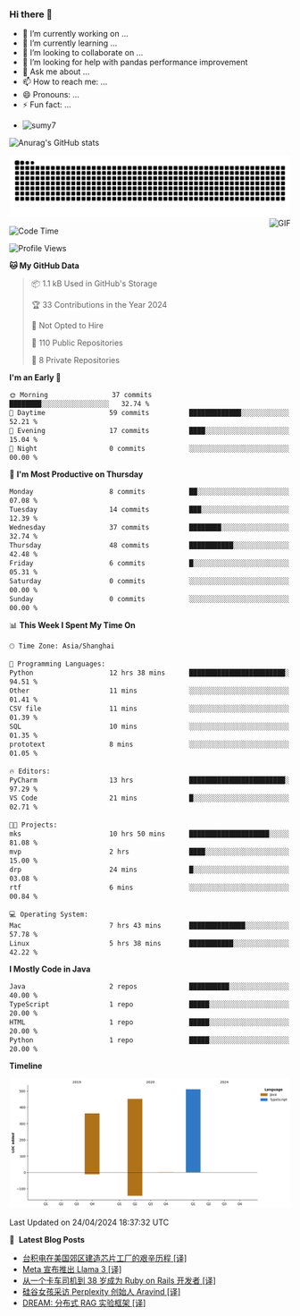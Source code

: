 ### Hi there 👋
<!--
**alloevil/alloevil** is a ✨ _special_ ✨ repository because its `README.md` (this file) appears on your GitHub profile.

Here are some ideas to get you started:

- 🔭 I’m currently working on ...
- 🌱 I’m currently learning ...
- 👯 I’m looking to collaborate on ...
- 🤔 I’m looking for help with ...
- 💬 Ask me about ...
- 📫 How to reach me: ...
- 😄 Pronouns: ...
- ⚡ Fun fact: ...
-->

- 🔭 I’m currently working on ...
- 🌱 I’m currently learning ...
- 👯 I’m looking to collaborate on ...
- 🤔 I’m looking for help with pandas performance improvement
- 💬 Ask me about ...
- 📫 How to reach me: ...
- 😄 Pronouns: ...
- ⚡ Fun fact: ...
  
+ ![sumy7](https://komarev.com/ghpvc/?username=alloevil)

![Anurag's GitHub stats](https://github-readme-stats.vercel.app/api?username=alloevil&show_icons=true&bg_color=00000000)

<picture align="center">
  <source media="(prefers-color-scheme: dark)" srcset="https://github.com/alloevil/alloevil/blob/output/github-contribution-grid-snake.svg">
  <source media="(prefers-color-scheme: dark)" srcset="https://github.com/alloevil/alloevil/blob/output/github-contribution-grid-snake.svg">
  <img alt="github contribution grid snake animation" src="https://github.com/alloevil/alloevil/blob/output/github-contribution-grid-snake.svg">
</picture>

<img align="right" alt="GIF" src="https://raw.githubusercontent.com/JoeyBling/JoeyBling/master/pic/pusheencode.gif" />

<!--START_SECTION:waka-->
![Code Time](http://img.shields.io/badge/Code%20Time-2%2C201%20hrs%2021%20mins-blue)

![Profile Views](http://img.shields.io/badge/Profile%20Views-0-blue)

**🐱 My GitHub Data** 

> 📦 1.1 kB Used in GitHub's Storage 
 > 
> 🏆 33 Contributions in the Year 2024
 > 
> 🚫 Not Opted to Hire
 > 
> 📜 110 Public Repositories 
 > 
> 🔑 8 Private Repositories 
 > 
**I'm an Early 🐤** 

```text
🌞 Morning                37 commits          ████████░░░░░░░░░░░░░░░░░   32.74 % 
🌆 Daytime                59 commits          █████████████░░░░░░░░░░░░   52.21 % 
🌃 Evening                17 commits          ████░░░░░░░░░░░░░░░░░░░░░   15.04 % 
🌙 Night                  0 commits           ░░░░░░░░░░░░░░░░░░░░░░░░░   00.00 % 
```
📅 **I'm Most Productive on Thursday** 

```text
Monday                   8 commits           ██░░░░░░░░░░░░░░░░░░░░░░░   07.08 % 
Tuesday                  14 commits          ███░░░░░░░░░░░░░░░░░░░░░░   12.39 % 
Wednesday                37 commits          ████████░░░░░░░░░░░░░░░░░   32.74 % 
Thursday                 48 commits          ███████████░░░░░░░░░░░░░░   42.48 % 
Friday                   6 commits           █░░░░░░░░░░░░░░░░░░░░░░░░   05.31 % 
Saturday                 0 commits           ░░░░░░░░░░░░░░░░░░░░░░░░░   00.00 % 
Sunday                   0 commits           ░░░░░░░░░░░░░░░░░░░░░░░░░   00.00 % 
```


📊 **This Week I Spent My Time On** 

```text
🕑︎ Time Zone: Asia/Shanghai

💬 Programming Languages: 
Python                   12 hrs 38 mins      ████████████████████████░   94.51 % 
Other                    11 mins             ░░░░░░░░░░░░░░░░░░░░░░░░░   01.41 % 
CSV file                 11 mins             ░░░░░░░░░░░░░░░░░░░░░░░░░   01.39 % 
SQL                      10 mins             ░░░░░░░░░░░░░░░░░░░░░░░░░   01.35 % 
prototext                8 mins              ░░░░░░░░░░░░░░░░░░░░░░░░░   01.05 % 

🔥 Editors: 
PyCharm                  13 hrs              ████████████████████████░   97.29 % 
VS Code                  21 mins             █░░░░░░░░░░░░░░░░░░░░░░░░   02.71 % 

🐱‍💻 Projects: 
mks                      10 hrs 50 mins      ████████████████████░░░░░   81.08 % 
mvp                      2 hrs               ████░░░░░░░░░░░░░░░░░░░░░   15.00 % 
drp                      24 mins             █░░░░░░░░░░░░░░░░░░░░░░░░   03.08 % 
rtf                      6 mins              ░░░░░░░░░░░░░░░░░░░░░░░░░   00.84 % 

💻 Operating System: 
Mac                      7 hrs 43 mins       ██████████████░░░░░░░░░░░   57.78 % 
Linux                    5 hrs 38 mins       ███████████░░░░░░░░░░░░░░   42.22 % 
```

**I Mostly Code in Java** 

```text
Java                     2 repos             ██████████░░░░░░░░░░░░░░░   40.00 % 
TypeScript               1 repo              █████░░░░░░░░░░░░░░░░░░░░   20.00 % 
HTML                     1 repo              █████░░░░░░░░░░░░░░░░░░░░   20.00 % 
Python                   1 repo              █████░░░░░░░░░░░░░░░░░░░░   20.00 % 
```



**Timeline**

![Lines of Code chart](https://raw.githubusercontent.com/alloevil/alloevil/main/assets/bar_graph.png)


 Last Updated on 24/04/2024 18:37:32 UTC
<!--END_SECTION:waka-->

📕 &nbsp;**Latest Blog Posts**
<!-- BLOG-POST-LIST:START -->
- [台积电在美国郊区建造芯片工厂的艰辛历程 [译]](https://baoyu.io/translations/tech/tsmc-arizona-expansion)
- [Meta 宣布推出 Llama 3 [译]](https://baoyu.io/translations/transcript/meta-announces-llama-3-at-weights-biases-conference)
- [从一个卡车司机到 38 岁成为 Ruby on Rails 开发者 [译]](https://baoyu.io/translations/stroies/from-lorry-driver-to-rails-developer)
- [硅谷女孩采访 Perplexity 创始人 Aravind [译]](https://baoyu.io/translations/transcript/meet-aravind-from-india-who-quit-openai-to-disrupt-google-conversation-with-marina-mogilko)
- [DREAM: 分布式 RAG 实验框架 [译]](https://baoyu.io/translations/rag/dream-distributed-rag-experimentation-framework)
<!-- BLOG-POST-LIST:END -->
